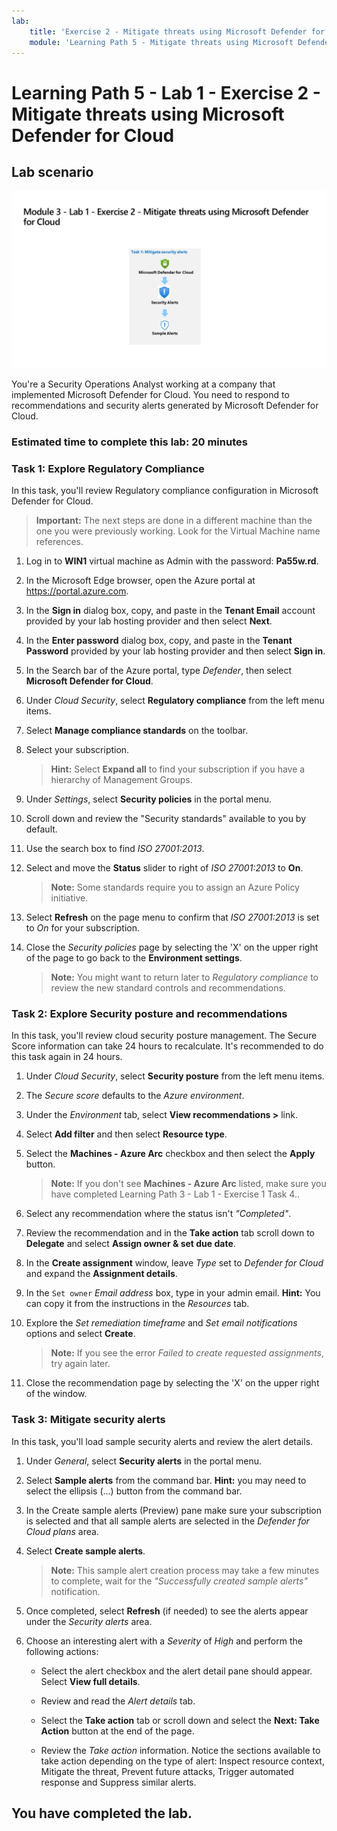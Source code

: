 ```yaml
---
lab:
    title: 'Exercise 2 - Mitigate threats using Microsoft Defender for Cloud'
    module: 'Learning Path 5 - Mitigate threats using Microsoft Defender for Cloud'
---
```


# Learning Path 5 - Lab 1 - Exercise 2 - Mitigate threats using Microsoft Defender for Cloud

## Lab scenario

![Lab overview.](../Media/SC-200-Lab_Diagrams_Mod3_L1_Ex2.png)

You're a Security Operations Analyst working at a company that implemented Microsoft Defender for Cloud. You need to respond to recommendations and security alerts generated by Microsoft Defender for Cloud.

### Estimated time to complete this lab: 20 minutes

### Task 1: Explore Regulatory Compliance

In this task, you'll review Regulatory compliance configuration in Microsoft Defender for Cloud. 

>**Important:** The next steps are done in a different machine than the one you were previously working. Look for the Virtual Machine name references.

1. Log in to **WIN1** virtual machine as Admin with the password: **Pa55w.rd**.  

1. In the Microsoft Edge browser, open the Azure portal at <https://portal.azure.com>.

1. In the **Sign in** dialog box, copy, and paste in the **Tenant Email** account provided by your lab hosting provider and then select **Next**.

1. In the **Enter password** dialog box, copy, and paste in the **Tenant Password** provided by your lab hosting provider and then select **Sign in**.

1. In the Search bar of the Azure portal, type *Defender*, then select **Microsoft Defender for Cloud**.

1. Under *Cloud Security*, select **Regulatory compliance** from the left menu items.

1. Select **Manage compliance standards** on the toolbar.

1. Select your subscription.

    >**Hint:** Select **Expand all** to find your subscription if you have a hierarchy of Management Groups.

1. Under *Settings*, select **Security policies** in the portal menu.

1. Scroll down and review the "Security standards" available to you by default.

1. Use the search box to find *ISO 27001:2013*.

1. Select and move the **Status** slider to right of *ISO 27001:2013* to **On**.

    >**Note:** Some standards require you to assign an Azure Policy initiative.

1. Select **Refresh** on the page menu to confirm that *ISO 27001:2013* is set to *On* for your subscription.

1. Close the *Security policies* page by selecting the 'X' on the upper right of the page to go back to the **Environment settings**.

    >**Note:** You might want to return later to *Regulatory compliance* to review the new standard controls and recommendations.

### Task 2: Explore Security posture and recommendations

In this task, you'll review cloud security posture management.  The Secure Score information can take 24 hours to recalculate. It's recommended to do this task again in 24 hours.

1. Under *Cloud Security*, select **Security posture** from the left menu items.

1. The *Secure score* defaults to the *Azure environment*.

1. Under the *Environment* tab, select **View recommendations >** link.

1. Select **Add filter** and then select **Resource type**.

1. Select the **Machines - Azure Arc** checkbox and then select the **Apply** button.

    >**Note:** If you don't see **Machines - Azure Arc** listed, make sure you have completed Learning Path 3 - Lab 1 - Exercise 1 Task 4..

1. Select any recommendation where the status isn't *"Completed"*.

1. Review the recommendation and in the **Take action** tab scroll down to **Delegate** and select **Assign owner & set due date**.

1. In the **Create assignment** window, leave *Type* set to *Defender for Cloud* and expand the **Assignment details**.

1. In the `Set owner` *Email address* box, type in your admin email. **Hint:** You can copy it from the instructions in the *Resources* tab.

1. Explore the *Set remediation timeframe* and *Set email notifications* options and select **Create**.

    >**Note:** If you see the error *Failed to create requested assignments*, try again later.

1. Close the recommendation page by selecting the 'X' on the upper right of the window.


### Task 3: Mitigate security alerts

In this task, you'll load sample security alerts and review the alert details.


1. Under *General*, select **Security alerts** in the portal menu.

1. Select **Sample alerts** from the command bar. **Hint:** you may need to select the ellipsis (...) button from the command bar.

1. In the Create sample alerts (Preview) pane make sure your subscription is selected and that all sample alerts are selected in the *Defender for Cloud plans* area.

1. Select **Create sample alerts**.  

    >**Note:** This sample alert creation process may take a few minutes to complete, wait for the *"Successfully created sample alerts"* notification.

1. Once completed, select **Refresh** (if needed) to see the alerts appear under the *Security alerts* area.

1. Choose an interesting alert with a *Severity* of *High* and perform the following actions:

    - Select the alert checkbox and the alert detail pane should appear. Select **View full details**.

    - Review and read the *Alert details* tab.

    - Select the **Take action** tab or scroll down and select the **Next: Take Action** button at the end of the page.

    - Review the *Take action* information. Notice the sections available to take action depending on the type of alert: Inspect resource context, Mitigate the threat, Prevent future attacks, Trigger automated response and Suppress similar alerts.

## You have completed the lab.
